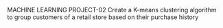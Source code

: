 MACHINE LEARNING PROJECT-02
Create a K-means clustering algorithm to group customers of a retail store based on their purchase history
